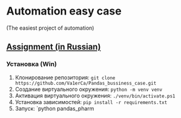 # Automation easy case
(The easiest project of automation)


## [Assignment (in Russian)](main_task.md)

### Установка (Win)
1. Клонирование репозитория: `git clone https://github.com/Va1erCa/Pandas_bussiness_case.git`
2. Создание виртуального окружения: `python -m venv venv`
3. Активация виртуального окружения: `./venv/bin/activate.ps1`
4. Установка зависимостей: `pip install -r requirements.txt`
5. Запуск: `python pandas_pharm